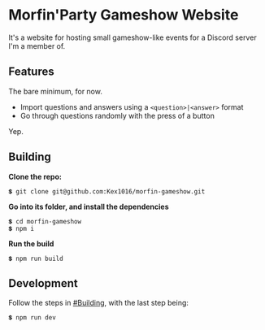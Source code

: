# Morfin'Party Gameshow Website

It's a website for hosting small gameshow-like events for a Discord server I'm a member of.

## Features

The bare minimum, for now.

- Import questions and answers using a `<question>|<answer>` format
- Go through questions randomly with the press of a button

Yep.

## Building

**Clone the repo:**

```
💲 git clone git@github.com:Kex1016/morfin-gameshow.git
```

**Go into its folder, and install the dependencies**

```
💲 cd morfin-gameshow
💲 npm i
```

**Run the build**

```
💲 npm run build
```

## Development

Follow the steps in [#Building](#building), with the last step being:

```
💲 npm run dev
```
